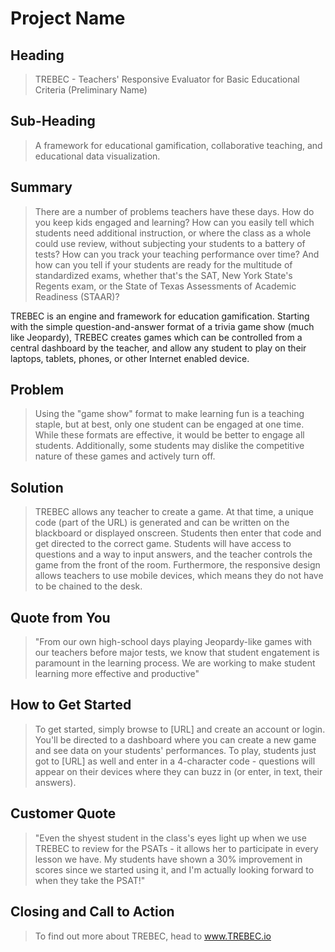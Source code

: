 # Project Name #

<!-- 
> This material was originally posted [here](http://www.quora.com/What-is-Amazons-approach-to-product-development-and-product-management). It is reproduced here for posterities sake.

There is an approach called "working backwards" that is widely used at Amazon. They work backwards from the customer, rather than starting with an idea for a product and trying to bolt customers onto it. While working backwards can be applied to any specific product decision, using this approach is especially important when developing new products or features.

For new initiatives a product manager typically starts by writing an internal press release announcing the finished product. The target audience for the press release is the new/updated product's customers, which can be retail customers or internal users of a tool or technology. Internal press releases are centered around the customer problem, how current solutions (internal or external) fail, and how the new product will blow away existing solutions.

If the benefits listed don't sound very interesting or exciting to customers, then perhaps they're not (and shouldn't be built). Instead, the product manager should keep iterating on the press release until they've come up with benefits that actually sound like benefits. Iterating on a press release is a lot less expensive than iterating on the product itself (and quicker!).

If the press release is more than a page and a half, it is probably too long. Keep it simple. 3-4 sentences for most paragraphs. Cut out the fat. Don't make it into a spec. You can accompany the press release with a FAQ that answers all of the other business or execution questions so the press release can stay focused on what the customer gets. My rule of thumb is that if the press release is hard to write, then the product is probably going to suck. Keep working at it until the outline for each paragraph flows. 

Oh, and I also like to write press-releases in what I call "Oprah-speak" for mainstream consumer products. Imagine you're sitting on Oprah's couch and have just explained the product to her, and then you listen as she explains it to her audience. That's "Oprah-speak", not "Geek-speak".

Once the project moves into development, the press release can be used as a touchstone; a guiding light. The product team can ask themselves, "Are we building what is in the press release?" If they find they're spending time building things that aren't in the press release (overbuilding), they need to ask themselves why. This keeps product development focused on achieving the customer benefits and not building extraneous stuff that takes longer to build, takes resources to maintain, and doesn't provide real customer benefit (at least not enough to warrant inclusion in the press release).
 -->
 
## Heading ##
  > TREBEC - Teachers' Responsive Evaluator for Basic Educational Criteria (Preliminary Name)

## Sub-Heading ##
  > A framework for educational gamification, collaborative teaching, and educational data visualization. 

## Summary ##
  > There are a number of problems teachers have these days. How do you keep kids engaged and learning? How can you easily tell which students need additional instruction, or where the class as a whole could use review, without subjecting your students to a battery of tests?  How can you track your teaching performance over time?  And how can you tell if your students are ready for the multitude of standardized exams, whether that's the SAT, New York State's Regents exam, or the State of Texas Assessments of Academic Readiness (STAAR)?  

  TREBEC is an engine and framework for education gamification. Starting with the simple question-and-answer format of a trivia game show (much like Jeopardy), TREBEC creates games which can be controlled from a central dashboard by the teacher, and allow any student to play on their laptops, tablets, phones, or other Internet enabled device.  

## Problem ##
  > Using the "game show" format to make learning fun is a teaching staple, but at best, only one student can be engaged at one time.  While these formats are effective, it would be better to engage all students. Additionally, some students may dislike the competitive nature of these games and actively turn off. 

## Solution ##
  > TREBEC allows any teacher to create a game. At that time, a unique code (part of the URL) is generated and can be written on the blackboard or displayed onscreen. Students then enter that code and get directed to the correct game.  Students will have access to questions and a way to input answers, and the teacher controls the game from the front of the room.  Furthermore, the responsive design allows teachers to use mobile devices, which means they do not have to be chained to the desk.  

## Quote from You ##
  > "From our own high-school days playing Jeopardy-like games with our teachers before major tests, we know that student engatement is paramount in the learning process. We are working to make student learning more effective and productive"

## How to Get Started ##
  > To get started, simply browse to [URL] and create an account or login. You'll be directed to a dashboard where you can create a new game and see data on your students' performances. To play, students just got to [URL] as well and enter in a 4-character code - questions will appear on their devices where they can buzz in (or enter, in text, their answers).  

## Customer Quote ##
  > "Even the shyest student in the class's eyes light up when we use TREBEC to review for the PSATs - it allows her to participate in every lesson we have.  My students have shown a 30% improvement in scores since we started using it, and I'm actually looking forward to when they take the PSAT!"

## Closing and Call to Action ##
  > To find out more about TREBEC, head to www.TREBEC.io